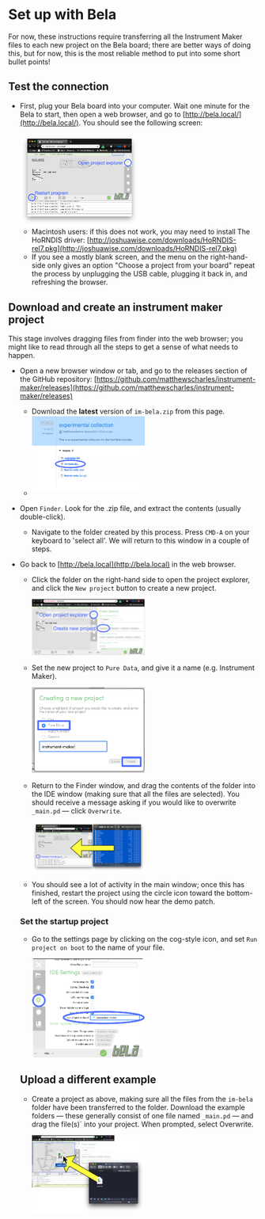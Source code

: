# Set up with Bela

For now, these instructions require transferring all the Instrument Maker files to each new project on the Bela board; there are better ways of doing this, but for now, this is the most reliable method to put into some short bullet points!

## Test the connection

- First, plug your Bela board into your computer. Wait one minute for the Bela to start, then open a web browser, and go to [http://bela.local/](http://bela.local/). You should see the following screen:

  <img src="bela-ide.png" width="50%">

  - Macintosh users: if this does not work, you may need to install The HoRNDIS driver: [http://joshuawise.com/downloads/HoRNDIS-rel7.pkg](http://joshuawise.com/downloads/HoRNDIS-rel7.pkg)
  - If you see a mostly blank screen, and the menu on the right-hand-side only gives an option "Choose a project from your board" repeat the process by unplugging the USB cable, plugging it back in, and refreshing the browser.

## Download and create an instrument maker project

This stage involves dragging files from finder into the web browser; you might like to read through all the steps to get a sense of what needs to happen.

- Open a new browser window or tab, and go to the releases section of the GitHub repository: [https://github.com/matthewscharles/instrument-maker/releases](https://github.com/matthewscharles/instrument-maker/releases)

  - Download the **latest** version of `im-bela.zip` from this page.
  - <img src= "bela-download.png" width="50%">

- Open `Finder`. Look for the .zip file, and extract the contents (usually double-click).

  - Navigate to the folder created by this process. Press `CMD-A` on your keyboard to 'select all'. We will return to this window in a couple of steps.

- Go back to [http://bela.local](http://bela.local) in the web browser.

  - Click the folder on the right-hand side to open the project explorer, and click the `New project` button to create a new project.

    <img src= "open-create.png" width="50%">

  - Set the new project to `Pure Data`, and give it a name (e.g. Instrument Maker).

    <img src=new-project.png width="50%">

  - Return to the Finder window, and drag the contents of the folder into the IDE window (making sure that all the files are selected). You should receive a message asking if you would like to overwrite `_main.pd` — click `Overwrite`. 

    <img src=drag-document.png width=50%>

  - You should see a lot of activity in the main window; once this has finished, restart the project using the circle icon toward the bottom-left of the screen. You should now hear the demo patch.

  ### Set the startup project

  - Go to the settings page by clicking on the cog-style icon, and set `Run project on boot` to the name of your file.

    <img src=startup-project.png width=50%>

  ## Upload a different example

  - Create a project as above, making sure all the files from the `im-bela` folder have been transferred to the folder.  Download the example folders — these generally consist of one file named `_main.pd` — and drag the file(s)` into your project. When prompted, select Overwrite.

    <img src=drag.png width=50%>